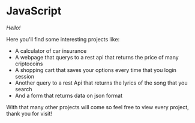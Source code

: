 # JavaScript
*Hello!*

Here you'll find some interesting projects like:

- A calculator of car insurance
- A webpage that querys to a rest api that returns the price of many criptocoins
- A shopping cart that saves your options every time that you login session
- Another query to a rest Api that returns the lyrics of the song that you search
- And a form that returns data on json format

With that many other projects will come so feel free to view every project, thank you for visit!
